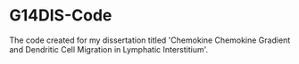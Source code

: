 # G14DIS-Code
The code created for my dissertation titled 'Chemokine Chemokine Gradient and Dendritic Cell Migration in Lymphatic Interstitium'.
